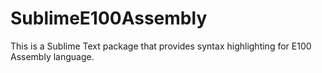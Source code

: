 # SublimeE100Assembly
This is a Sublime Text package that provides syntax highlighting for E100 Assembly language.
